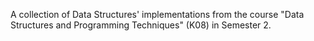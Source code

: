 A collection of Data Structures' implementations from the course "Data Structures and Programming Techniques" (K08) in Semester 2.  
